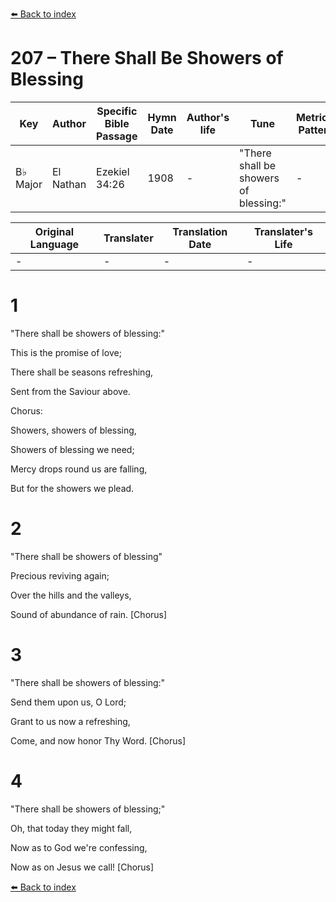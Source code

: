 [⬅️ Back to index](../README.md)

# 207 – There Shall Be Showers of Blessing

Key | Author   | Specific Bible Passage     |Hymn Date |Author's life |Tune |Metrical Pattern   |Composer/Source
-- | --------- | ---------------------------|----------|--------------|-----|-------------------|-------------  
B♭ Major |El Nathan |Ezekiel 34:26 |1908 |- |"There shall be showers of blessing:" |- |James McGranahan

Original Language | Translater | Translation Date   | Translater's Life  
----------------- | --------- | --------------------|-------------     
\- |- |- |-




# 1

"There shall be showers of blessing:"

This is the promise of love;

There shall be seasons refreshing,

Sent from the Saviour above.



Chorus:

Showers, showers of blessing,

Showers of blessing we need;

Mercy drops round us are falling,

But for the showers we plead.



# 2

"There shall be showers of blessing"

Precious reviving again;

Over the hills and the valleys,

Sound of abundance of rain.  [Chorus]



# 3

"There shall be showers of blessing:"

Send them upon us, O Lord;

Grant to us now a refreshing,

Come, and now honor Thy Word.  [Chorus]



# 4

"There shall be showers of blessing;"

Oh, that today they might fall,

Now as to God we're confessing,

Now as on Jesus we call!  [Chorus]





[⬅️ Back to index](../README.md)
